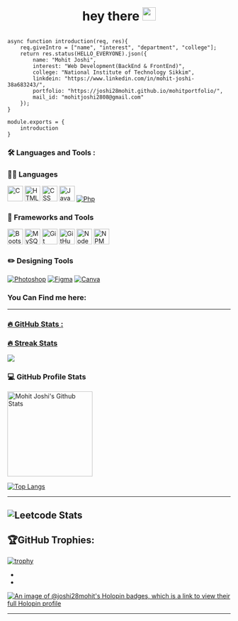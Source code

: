 <div id="header" align="center">
  <img align="left" src="https://komarev.com/ghpvc/?username=joshi28mohit&style=flat-square&color=blue" alt=""/>
  <br>
  <h1>
  hey there
  <img src="https://media.giphy.com/media/hvRJCLFzcasrR4ia7z/giphy.gif" width="30px"/>
</h1>
</div>

```

async function introduction(req, res){
    req.giveIntro = ["name", "interest", "department", "college"];
    return res.status(HELLO_EVERYONE).json({
        name: "Mohit Joshi",
        interest: "Web Development(BackEnd & FrontEnd)",
        college: "National Institute of Technology Sikkim",
        linkdein: "https://www.linkedin.com/in/mohit-joshi-38a683243/",
        portfolio: "https://joshi28mohit.github.io/mohitportfolio/",
        mail_id: "mohitjoshi2808@gmail.com"
    });
}

module.exports = {
    introduction
}

```

### :hammer_and_wrench: Languages and Tools :

<h3>👨‍💻 Languages</h3>
 <p>
  <a href="#"><img alt="C" src="https://camo.githubusercontent.com/c1b36a4d54471f80468038b676fdc6c4a9c93e9728864c0019cdc8fb49e870f0/68747470733a2f2f75706c6f61642e77696b696d656469612e6f72672f77696b6970656469612f636f6d6d6f6e732f7468756d622f312f31382f435f50726f6772616d6d696e675f4c616e67756167652e7376672f36393570782d435f50726f6772616d6d696e675f4c616e67756167652e7376672e706e67" width="35"></a>
  <a href="#"><img alt="HTML" src="https://camo.githubusercontent.com/c8bdbe3672d30538a6f42f1e3f6cfdf09a4b3e33e9814d973d9030d06384761d/68747470733a2f2f63646e2d69636f6e732d706e672e666c617469636f6e2e636f6d2f3531322f3138362f3138363332302e706e67" width="35"></a>
  <a href="#"><img alt="CSS" src="https://camo.githubusercontent.com/349246ba1cd0292a71fa21f706de2b991307ce06bdf286bba0678d34835e54e0/68747470733a2f2f63646e2d69636f6e732d706e672e666c617469636f6e2e636f6d2f3531322f3333312f3333313338332e706e67" width="35"></a>
  <a href="#"><img alt="JavaScript" src="https://camo.githubusercontent.com/899faceac4ba793d1b47c461a572a228f852b16827a75a3c1744db1502d2b4ce/68747470733a2f2f63646e2d69636f6e732d706e672e666c617469636f6e2e636f6d2f3531322f353936382f353936383239322e706e67" width="35"></a>
   <a href="#"><img alt="Php" src="https://img.shields.io/badge/PHP-777BB4?style=for-the-badge&logo=php&logoColor=white"></a>
 </p>
 <h3>🧰 Frameworks and Tools</h3>
 <p>
  <a href="#"><img alt="Bootstrap" src="https://camo.githubusercontent.com/5a3e9f617a51fa1e3885992f840d4f1097e188a6686338232c5958e380df554e/68747470733a2f2f63646e2d69636f6e732d706e672e666c617469636f6e2e636f6d2f3531322f353936382f353936383637322e706e67" width="35"></a>
  <a href="#"><img alt="MySQL" src="https://camo.githubusercontent.com/0539a58c3481ceb49fda9355c53c6dfedea901fc30ccc22676a702844a59d9d7/68747470733a2f2f63646e2d69636f6e732d706e672e666c617469636f6e2e636f6d2f3531322f3931392f3931393833362e706e67" width="35"></a>
  <a href="#"><img alt="Git" src="https://camo.githubusercontent.com/9a13b882b07550f2fdf0f1f0c4c7907e4a924a8c77cbc49f261b579768eee8c9/68747470733a2f2f75706c6f61642e77696b696d656469612e6f72672f77696b6970656469612f636f6d6d6f6e732f7468756d622f652f65302f4769742d6c6f676f2e7376672f3130323470782d4769742d6c6f676f2e7376672e706e67" width="35"></a>
  <a href="#"><img alt="GitHub" src="https://camo.githubusercontent.com/c6951e39697160208296a97c01ff57a8fd283df41c3de2bbd17f4831fdc5b087/68747470733a2f2f7777772e6f6f6d6e69747a612e636f6d2f77702d636f6e74656e742f75706c6f6164732f323032322f30362f6769746875622d6c6f676f2d333030783330302e706e67" width="35"></a>
<a href="#"><img alt="NodeJS" src="https://camo.githubusercontent.com/2bcec70fb703910083ff9f5ab8fe67ed39ef12efe3c6ffa67fdff3f7a539cb4f/68747470733a2f2f7777772e7465636877656c6c2e636f6d2f73697465732f64656661756c742f66696c65732f73746f726965732f696d616765732f63726f707065645f746561736572732f42657468253230526f6d616e696b2f323031392f6e6f64652d6a732d7475746f7269616c2e706e67" width="35"></a>
<a href="#"><img alt="NPM" src="https://camo.githubusercontent.com/4f96721b033396ece3af5297697099946742030f66b14dd3b492ccc04e517eb8/68747470733a2f2f656e637279707465642d74626e302e677374617469632e636f6d2f696d616765733f713d74626e3a414e643947635367623141354f795043306832386b3242426563312d354232455254354d365078453766336a47673569572d646162596469744577356a525350484459384534584279703826757371703d434155" width="35"></a>

 </p>

  <h3>✏️ Designing Tools</h3>
  <p>
    <a href="#"><img alt="Photoshop" src="https://img.shields.io/badge/Adobe%20Photoshop-31A8FF?style=for-the-badge&logo=Adobe%20Photoshop&logoColor=black"></a>
     <a href="#"><img alt="Figma" src="https://img.shields.io/badge/Figma-F24E1E?style=for-the-badge&logo=figma&logoColor=white"></a>
      <a href="#"><img alt="Canva" src="https://img.shields.io/badge/Canva-%2300C4CC.svg?&style=for-the-badge&logo=Canva&logoColor=white"></a>
  </p>

<h3> You Can Find me here: </h3>
<a href="">
  
  
 
---

### :fire: GitHub Stats :
 <h3>🔥 Streak Stats</h3>
 <a href="https://github.com/DenverCoder1/github-readme-streak-stats">
     <p>
         <img src="https://streak-stats.demolab.com?user=joshi28mohit&theme=monokai-metallian&mode=weekly&fire=DD2727">
     </p>
 </a>

<h3>💻 GitHub Profile Stats</h3>
 <a href="https://github.com/anuraghazra/github-readme-stats">
     <img alt="Mohit Joshi's Github Stats" src="https://denvercoder1-github-readme-stats.vercel.app/api/?username=joshi28mohit&show_icons=true&include_all_commits=true&count_private=true&theme=react&hide_border=true&bg_color=1F222E&title_color=F85D7F&icon_color=F8D866" height="192px">
 </a>
<!--  <a href="https://github.com/anuraghazra/github-readme-stats">
     <img alt="Mohit Joshi's Top Languages" src="https://github-readme-stats.vercel.app/api/top-langs/?username=joshi28mohit&langs_count=8&layout=compact&theme=react&hide_border=true&bg_color=1F222E&title_color=F85D7F&icon_color=F8D866&hide=Jupyter%20Notebook" height="192px">
 </a> -->
 
  <!--<a href="https://github.com/ashutosh00710/github-readme-activity-graph">
     <img alt="Mohit Joshi's Activity Graph" src="https://github-readme-activity-graph.cyclic.app/graph/?username=joshi28mohit&bg_color=1F222E&color=F8D866&line=F85D7F&point=FFFFFF&hide_border=true">
 </a>-->
 
 [![Top Langs](https://github-readme-stats.vercel.app/api/top-langs/?username=joshi28mohit&layout=donut)](https://github.com/anuraghazra/github-readme-stats)

 ---
 ![Leetcode Stats](https://leetcard.jacoblin.cool/_mohitjoshi1702_)
 ---
 
 🏆GitHub Trophies:
 -

[![trophy](https://github-profile-trophy.vercel.app/?username=joshi28mohit&theme=dracula)](https://github.com/ryo-ma/github-profile-trophy)
 
 -
 -
 
 [![An image of @joshi28mohit's Holopin badges, which is a link to view their full Holopin profile](https://holopin.me/joshi28mohit)](https://holopin.io/@joshi28mohit)


---
 








